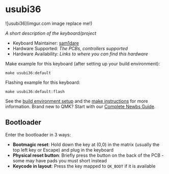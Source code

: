 # usubi36

![usubi36](imgur.com image replace me!)

*A short description of the keyboard/project*

* Keyboard Maintainer: [sam1dare](https://github.com/sam1dare)
* Hardware Supported: *The PCBs, controllers supported*
* Hardware Availability: *Links to where you can find this hardware*

Make example for this keyboard (after setting up your build environment):

    make usubi36:default

Flashing example for this keyboard:

    make usubi36:default:flash

See the [build environment setup](https://docs.qmk.fm/#/getting_started_build_tools) and the [make instructions](https://docs.qmk.fm/#/getting_started_make_guide) for more information. Brand new to QMK? Start with our [Complete Newbs Guide](https://docs.qmk.fm/#/newbs).

## Bootloader

Enter the bootloader in 3 ways:

* **Bootmagic reset**: Hold down the key at (0,0) in the matrix (usually the top left key or Escape) and plug in the keyboard
* **Physical reset button**: Briefly press the button on the back of the PCB - some may have pads you must short instead
* **Keycode in layout**: Press the key mapped to `QK_BOOT` if it is available
